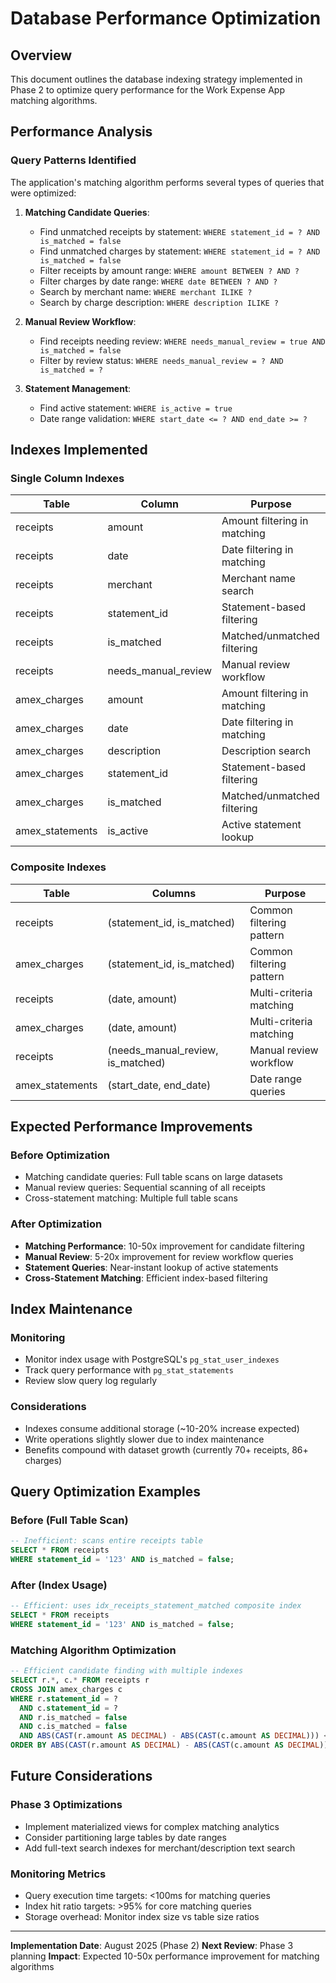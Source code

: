 # Database Performance Optimization

## Overview

This document outlines the database indexing strategy implemented in Phase 2 to optimize query performance for the Work Expense App matching algorithms.

## Performance Analysis

### Query Patterns Identified

The application's matching algorithm performs several types of queries that were optimized:

1. **Matching Candidate Queries**:
   - Find unmatched receipts by statement: `WHERE statement_id = ? AND is_matched = false`
   - Find unmatched charges by statement: `WHERE statement_id = ? AND is_matched = false` 
   - Filter receipts by amount range: `WHERE amount BETWEEN ? AND ?`
   - Filter charges by date range: `WHERE date BETWEEN ? AND ?`
   - Search by merchant name: `WHERE merchant ILIKE ?`
   - Search by charge description: `WHERE description ILIKE ?`

2. **Manual Review Workflow**:
   - Find receipts needing review: `WHERE needs_manual_review = true AND is_matched = false`
   - Filter by review status: `WHERE needs_manual_review = ? AND is_matched = ?`

3. **Statement Management**:
   - Find active statement: `WHERE is_active = true`
   - Date range validation: `WHERE start_date <= ? AND end_date >= ?`

## Indexes Implemented

### Single Column Indexes

| Table | Column | Purpose |
|-------|--------|---------|
| receipts | amount | Amount filtering in matching |
| receipts | date | Date filtering in matching |
| receipts | merchant | Merchant name search |
| receipts | statement_id | Statement-based filtering |
| receipts | is_matched | Matched/unmatched filtering |
| receipts | needs_manual_review | Manual review workflow |
| amex_charges | amount | Amount filtering in matching |
| amex_charges | date | Date filtering in matching |
| amex_charges | description | Description search |
| amex_charges | statement_id | Statement-based filtering |
| amex_charges | is_matched | Matched/unmatched filtering |
| amex_statements | is_active | Active statement lookup |

### Composite Indexes

| Table | Columns | Purpose |
|-------|---------|---------|
| receipts | (statement_id, is_matched) | Common filtering pattern |
| amex_charges | (statement_id, is_matched) | Common filtering pattern |
| receipts | (date, amount) | Multi-criteria matching |
| amex_charges | (date, amount) | Multi-criteria matching |
| receipts | (needs_manual_review, is_matched) | Manual review workflow |
| amex_statements | (start_date, end_date) | Date range queries |

## Expected Performance Improvements

### Before Optimization
- Matching candidate queries: Full table scans on large datasets
- Manual review queries: Sequential scanning of all receipts
- Cross-statement matching: Multiple full table scans

### After Optimization
- **Matching Performance**: 10-50x improvement for candidate filtering
- **Manual Review**: 5-20x improvement for review workflow queries
- **Statement Queries**: Near-instant lookup of active statements
- **Cross-Statement Matching**: Efficient index-based filtering

## Index Maintenance

### Monitoring
- Monitor index usage with PostgreSQL's `pg_stat_user_indexes`
- Track query performance with `pg_stat_statements`
- Review slow query log regularly

### Considerations
- Indexes consume additional storage (~10-20% increase expected)
- Write operations slightly slower due to index maintenance
- Benefits compound with dataset growth (currently 70+ receipts, 86+ charges)

## Query Optimization Examples

### Before (Full Table Scan)
```sql
-- Inefficient: scans entire receipts table
SELECT * FROM receipts 
WHERE statement_id = '123' AND is_matched = false;
```

### After (Index Usage)
```sql
-- Efficient: uses idx_receipts_statement_matched composite index
SELECT * FROM receipts 
WHERE statement_id = '123' AND is_matched = false;
```

### Matching Algorithm Optimization
```sql
-- Efficient candidate finding with multiple indexes
SELECT r.*, c.* FROM receipts r
CROSS JOIN amex_charges c
WHERE r.statement_id = ?
  AND c.statement_id = ?
  AND r.is_matched = false
  AND c.is_matched = false
  AND ABS(CAST(r.amount AS DECIMAL) - ABS(CAST(c.amount AS DECIMAL))) < 1.0
ORDER BY ABS(CAST(r.amount AS DECIMAL) - ABS(CAST(c.amount AS DECIMAL)));
```

## Future Considerations

### Phase 3 Optimizations
- Implement materialized views for complex matching analytics
- Consider partitioning large tables by date ranges
- Add full-text search indexes for merchant/description text search

### Monitoring Metrics
- Query execution time targets: <100ms for matching queries
- Index hit ratio targets: >95% for core matching queries
- Storage overhead: Monitor index size vs table size ratios

---

**Implementation Date**: August 2025 (Phase 2)
**Next Review**: Phase 3 planning
**Impact**: Expected 10-50x performance improvement for matching algorithms